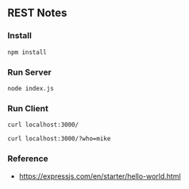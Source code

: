 ## REST Notes

### Install
```
npm install
```

### Run Server
```
node index.js
```

### Run Client
```
curl localhost:3000/

curl localhost:3000/?who=mike
```

### Reference
* https://expressjs.com/en/starter/hello-world.html
